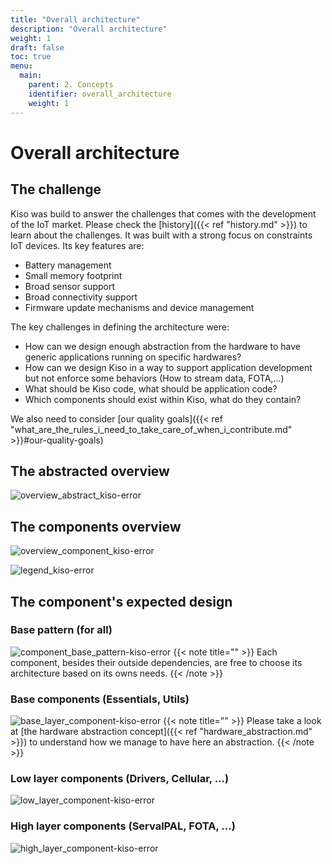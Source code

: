 ```yaml
---
title: "Overall architecture"
description: "Overall architecture"
weight: 1
draft: false
toc: true
menu:
  main:
    parent: 2. Concepts
    identifier: overall_architecture
    weight: 1
---
```


# Overall architecture
## The challenge
Kiso was build to answer the challenges that comes with the development of the IoT market. Please check the [history]({{< ref "history.md" >}}) to learn about the challenges. It was built with a strong focus on constraints IoT devices. Its key features are:

- Battery management
- Small memory footprint
- Broad sensor support
- Broad connectivity support
- Firmware update mechanisms and device management

The key challenges in defining the architecture were:

- How can we design enough abstraction from the hardware to have generic applications running on specific hardwares?
- How can we design Kiso in a way to support application development but not enforce some behaviors (How to stream data, FOTA,...)
- What should be Kiso code, what should be application code?
- Which components should exist within Kiso, what do they contain?

We also need to consider [our quality goals]({{< ref "what_are_the_rules_i_need_to_take_care_of_when_i_contribute.md" >}}#our-quality-goals)

## The abstracted overview
![overview_abstract_kiso-error](/images/overview_abstract_kiso.png)

## The components overview

![overview_component_kiso-error](/images/overview_component_kiso.png)

![legend_kiso-error](/images/legend.png)

## The component's expected design
### Base pattern (for all)
![component_base_pattern-kiso-error](/images/component_base_pattern.png)
{{< note title="" >}}
Each component, besides their outside dependencies, are free to choose its architecture based on its owns needs.
{{< /note >}}

### Base components (Essentials, Utils)
![base_layer_component-kiso-error](/images/base_layer_component.png)
{{< note title="" >}}
Please take a look at [the hardware abstraction concept]({{< ref "hardware_abstraction.md" >}}) to understand how we manage to have here an abstraction.
{{< /note >}}

### Low layer components (Drivers, Cellular, ...)
![low_layer_component-kiso-error](/images/low_layer_component.png)

### High layer components (ServalPAL, FOTA, ...)
![high_layer_component-kiso-error](/images/high_layer_component.png)


